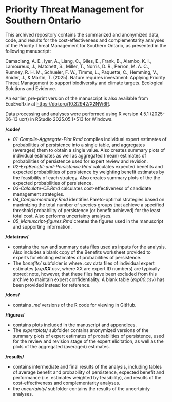 # Priority Threat Management for Southern Ontario

This archived repository contains the summarized and anonymized data, code, and results for the cost-effectiveness and complementarity analyses of the Priority Threat Management for Southern Ontario, as presented in the following manuscript:

Camaclang, A. E., Iyer, A., Liang, C., Giles, E., Frank, B., Alambo, K. I., Lamoureux, J., Matchett, S., Miller, T., Norris, D. R., Perron, M. A. C., Rumney, R. H. M., Schueler, F. W., Timms, L., Paquette, C., Hemming, V., Snider, J., & Martin, T. (2025). Nature requires investment: Applying Priority Threat Management to support biodiversity and climate targets. Ecological Solutions and Evidence.

An earlier, pre-print version of the manuscript is also available from EcoEvoRxiv at <https://doi.org/10.32942/X2NW6R>.

Data processing and analyses were performed using R version 4.5.1 (2025-06-13 ucrt) in RStudio 2025.05.1+513 for Windows.

**/code/**
- *01-Compile-Aggregate-Plot.Rmd* compiles individual expert estimates of probabilities of persistence into a single table, and aggregates (averages) them to obtain a single value. Also creates summary plots of individual estimates as well as aggregated (mean) estimates of probabilities of persistence used for expert review and revision.
- *02-ExpBenefit-and-Persistence.Rmd* calculates expected benefits and expected probabilities of persistence by weighting benefit estimates by the feasibility of each strategy. Also creates summary plots of the the expected probabilities of persistence.
- *03-Calculate-CE.Rmd* calculates cost-effectiveness of candidate management strategies.
- *04_Complementarity.Rmd* identifies Pareto-optimal strategies based on maximizing the total number of species groups that achieve a specified threshold probability of persistence (or benefit achieved) for the least total cost. Also performs uncertainty analyses.
- *05_Manuscript-figures.Rmd* creates the figures used in the manuscript and supporting information.

**/data/raw/**
- contains the raw and summary data files used as inputs for the analysis. Also includes a blank copy of the Benefits worksheet provided to experts for eliciting estimates of probabilities of persistence.
- The *benefits/* subfolder is where .csv data files of individual expert estimates (*exp**XX**.csv*, where XX are expert ID numbers) are typically stored; note, however, that these files have been excluded from this archive to maintain expert confidentiality. A blank table (*exp00.csv*) has been provided instead for reference.

**/docs/**
- contains *.md* versions of the R code for viewing in GitHub. 

**/figures/**
- contains plots included in the manuscript and appendices.
- The *expertplots/* subfolder contains anonymized versions of the summary plots of expert estimates of probabilities of persistence, used for the review and revision stage of the expert elicitation, as well as the plots of the aggregated (averaged) estimates.

**/results/**
- contains intermediate and final results of the analysis, including tables of average benefit and probability of persistence, expected benefit and performance (i.e. estimates weighted by feasibility), and results of the cost-effectiveness and complementarity analyses.
- the *uncertainty/* subfolder contains the results of the uncertainty analyses.

